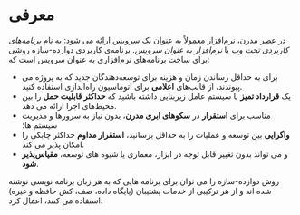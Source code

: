 معرفی
=============

در عصر مدرن، نرم‌افزار معمولاً به عنوان یک سرویس ارائه می شود: به نام *برنامه‌های کاربردی تحت وب* یا *نرم‌افزار به عنوان سرویس*. برنامه‌ی کاربردی دوازده-سازه روشی برای ساخت برنامه‌های نرم‌افزاری به عنوان سرویس است که:

* برای به حداقل رساندن زمان و هزینه برای توسعه‌دهندگان جدید که به پروژه می پیوندند، از قالب‌های **اعلامی** برای اتوماسیون راه‌اندازی استفاده کنید.
* یک **قرارداد تمیز** با سیستم عامل زیربنایی داشته باشید که **حداکثر قابلیت حمل** را بین محیط‌های اجرا ارائه می دهد.
* مناسب برای **استقرار** در **سکوهای ابری مدرن**، بدون نیاز به سرورها و مدیریت سیستم ها؛
* **واگرایی** بین توسعه و عملیات را به حداقل برسانید، **استقرار مداوم** حداکثر چابکی را امکان پذیر می کند.
* و می تواند بدون تغییر قابل توجه در ابزار، معماری یا شیوه های توسعه، **مقیاس‌پذیر شود**.

روش دوازده-سازه را می توان برای برنامه هایی که به هر زبان برنامه نویسی نوشته شده اند و از هر ترکیبی از خدمات پشتیبان (پایگاه داده، صف، کش حافظه و غیره) استفاده می کنند، اعمال کرد.
